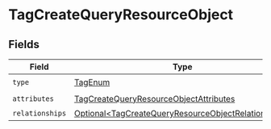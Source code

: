 # TagCreateQueryResourceObject


## Fields

| Field                                                                                                                        | Type                                                                                                                         | Required                                                                                                                     | Description                                                                                                                  |
| ---------------------------------------------------------------------------------------------------------------------------- | ---------------------------------------------------------------------------------------------------------------------------- | ---------------------------------------------------------------------------------------------------------------------------- | ---------------------------------------------------------------------------------------------------------------------------- |
| `type`                                                                                                                       | [TagEnum](../../models/components/TagEnum.md)                                                                                | :heavy_check_mark:                                                                                                           | N/A                                                                                                                          |
| `attributes`                                                                                                                 | [TagCreateQueryResourceObjectAttributes](../../models/components/TagCreateQueryResourceObjectAttributes.md)                  | :heavy_check_mark:                                                                                                           | N/A                                                                                                                          |
| `relationships`                                                                                                              | [Optional\<TagCreateQueryResourceObjectRelationships>](../../models/components/TagCreateQueryResourceObjectRelationships.md) | :heavy_minus_sign:                                                                                                           | N/A                                                                                                                          |